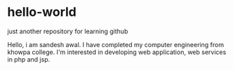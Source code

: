 # hello-world
just another repository for learning github

Hello, i am sandesh awal. I have completed my computer engineering from khowpa college. I'm interested in developing web application, web services in php and jsp.
